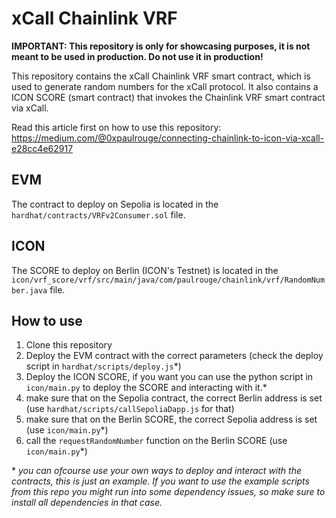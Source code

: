 # xCall Chainlink VRF

__IMPORTANT: This repository is only for showcasing purposes, it is not meant to be used in production. Do not use it in production!__

This repository contains the xCall Chainlink VRF smart contract, which is used to generate random numbers for the xCall protocol. It also contains a ICON SCORE (smart contract) that invokes the Chainlink VRF smart contract via xCall.

Read this article first on how to use this repository: https://medium.com/@0xpaulrouge/connecting-chainlink-to-icon-via-xcall-e28cc4e62917

## EVM
The contract to deploy on Sepolia is located in the `hardhat/contracts/VRFv2Consumer.sol` file.

## ICON
The SCORE to deploy on Berlin (ICON's Testnet) is located in the `icon/vrf_score/vrf/src/main/java/com/paulrouge/chainlink/vrf/RandomNumber.java` file.

## How to use
1. Clone this repository
2. Deploy the EVM contract with the correct parameters (check the deploy script in `hardhat/scripts/deploy.js`*)
3. Deploy the ICON SCORE, if you want you can use the python script in `icon/main.py` to deploy the SCORE and interacting with it.*
4. make sure that on the Sepolia contract, the correct Berlin address is set (use `hardhat/scripts/callSepoliaDapp.js` for that)
5. make sure that on the Berlin SCORE, the correct Sepolia address is set (use `icon/main.py`*)
6. call the `requestRandomNumber` function on the Berlin SCORE (use `icon/main.py`*)

\* _you can ofcourse use your own ways to deploy and interact with the contracts, this is just an example. If you want to use the example scripts from this repo you might run into some dependency issues, so make sure to install all dependencies in that case._
